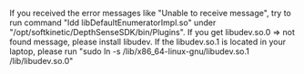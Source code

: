 If you received the error messages like "Unable to receive message", try to run command "ldd libDefaultEnumeratorImpl.so" under "/opt/softkinetic/DepthSenseSDK/bin/Plugins".
If you get libudev.so.0 => not found message, please install libudev.
If the libudev.so.1 is located in your laptop, please run "sudo ln -s /lib/x86_64-linux-gnu/libudev.so.1 /lib/libudev.so.0"

